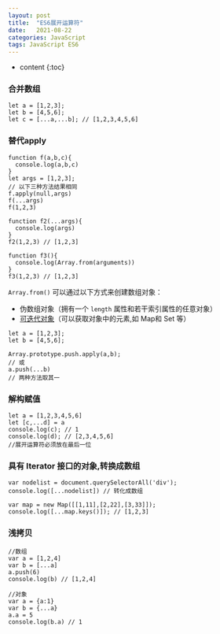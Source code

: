 ```yaml
---
layout: post
title:  "ES6展开运算符"
date:   2021-08-22
categories: JavaScript
tags: JavaScript ES6
---
```

* content
{:toc}

### 合并数组

```
let a = [1,2,3];
let b = [4,5,6];
let c = [...a,...b]; // [1,2,3,4,5,6]
```
### 替代apply

```
function f(a,b,c){
  console.log(a,b,c)
}
let args = [1,2,3];
// 以下三种方法结果相同
f.apply(null,args)
f(...args)
f(1,2,3)

function f2(...args){
  console.log(args)
}
f2(1,2,3) // [1,2,3]

function f3(){
  console.log(Array.from(arguments))
}
f3(1,2,3) // [1,2,3]
```

`Array.from()` 可以通过以下方式来创建数组对象：

- 伪数组对象（拥有一个 `length` 属性和若干索引属性的任意对象）
- [可迭代对象](https://developer.mozilla.org/zh-CN/docs/Web/JavaScript/Guide/iterable)（可以获取对象中的元素,如 Map和 Set 等）

```
let a = [1,2,3];
let b = [4,5,6];

Array.prototype.push.apply(a,b);
// 或
a.push(...b)
// 两种方法取其一
```

### 解构赋值

```
let a = [1,2,3,4,5,6]
let [c,...d] = a
console.log(c); // 1
console.log(d); // [2,3,4,5,6]
//展开运算符必须放在最后一位
```

### 具有 Iterator 接口的对象,转换成数组

```
var nodelist = document.querySelectorAll('div');
console.log([...nodelist]) // 转化成数组

var map = new Map([[1,11],[2,22],[3,33]]);
console.log([...map.keys()]); // [1,2,3]
```

### 浅拷贝

```
//数组
var a = [1,2,4]
var b = [...a]
a.push(6)
console.log(b) // [1,2,4]

//对象
var a = {a:1}
var b = {...a}
a.a = 5
console.log(b.a) // 1
```

